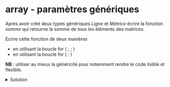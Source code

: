 # array - paramètres génériques

Après avoir créé deux types génériques *Ligne* et *Matrice* écrire la fonction *somme* qui retourne la somme de tous les éléments des matrices.

Ecrire cette fonction de deux manières

- en utilisant la boucle for ( ; ; )
- en utilisant la boucle for ( : )

**NB** : utiliser au mieux la généricité pour notemment rendre le code lisible et flexible.

<details>
<summary>Solution</summary>

~~~cpp
#include <iostream>
#include <array>

using namespace std;

template <typename T, size_t taille>
using Ligne = array<T, taille>;

template <typename T, size_t taille_ligne, size_t taille_colonne>
using Matrice = array<Ligne<T, taille_colonne>, taille_ligne>;


// avec la boucle for ( ; ; )
template<typename T, size_t taille_ligne, size_t taille_colonne>
T somme1(const Matrice<T, taille_ligne, taille_colonne>& matrice) {
   T resultat = T();
   for (size_t i_ligne=0; i_ligne<taille_ligne; ++i_ligne)
      for (size_t i_colonne=0; i_colonne<taille_colonne; ++i_colonne)
         resultat += matrice[i_ligne][i_colonne];
   return resultat;
}


// avec la boucle for ( : )
template<typename T, size_t taille_ligne, size_t taille_colonne>
T somme2(const Matrice<T, taille_ligne, taille_colonne>& matrice) {
   T resultat = T();
   for (const Ligne<T, taille_colonne>& ligne: matrice) {
      for (const T &elem: ligne) {
         resultat += elem;
      }
   }
   return resultat;
}

int main() {

   using Matrice_int_2x3      = Matrice<int,    2, 3>;
   using Matrice_double_3x2   = Matrice<double, 3, 2>;

   Matrice_int_2x3 m1      {{{ 0,  1,  2},
                             {10, 11, 12}}};

   Matrice_double_3x2 m2   {{{0.0, 1.1},
                             {1.0, 1.1},
                             {2.0, 2.1}}};

   cout << somme1(m1) << " " << somme2(m1) << endl;
   cout << somme1(m2) << " " << somme2(m2) << endl;
}
~~~

-----------------------------------------------------

</details>